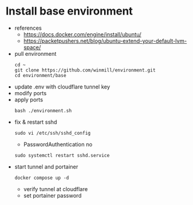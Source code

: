 # Install base environment

- references
  - https://docs.docker.com/engine/install/ubuntu/
  - https://packetpushers.net/blog/ubuntu-extend-your-default-lvm-space/
- pull environment
  ```
  cd ~
  git clone https://github.com/winmill/environment.git
  cd environment/base
  ```
- update .env with cloudflare tunnel key
- modify ports
- apply ports
  ```
  bash ./environment.sh
  ```
- fix & restart sshd
  ```
  sudo vi /etc/ssh/sshd_config
  ```
  - PasswordAuthentication no
  ```
  sudo systemctl restart sshd.service
  ```
- start tunnel and portainer
  ```
  docker compose up -d
  ```
  - verify tunnel at cloudflare
  - set portainer password